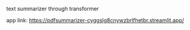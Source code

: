 text summarizer through transformer

app link: https://pdfsummarizer-cyggslg8cnywzbrlfhetbr.streamlit.app/
